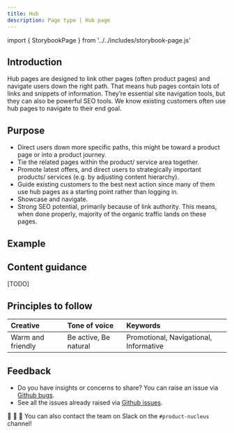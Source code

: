 ```yaml
---
title: Hub
description: Page type | Hub page
---
```


import { StorybookPage } from '../../includes/storybook-page.js'

## Introduction

Hub pages are designed to link other pages (often product pages) and navigate users down the right path. That means hub pages contain lots of links and snippets of information. They’re essential site navigation tools, but they can also be powerful SEO tools. We know existing customers often use hub pages to navigate to their end goal.

## Purpose

* Direct users down more specific paths, this might be toward a product page or into a product journey.
* Tie the related pages within the product/ service area together.
* Promote latest offers, and direct users to strategically important products/ services (e.g. by adjusting content hierarchy).
* Guide existing customers to the best next action since many of them use hub pages as a starting point rather than logging in.
* Showcase and navigate.
* Strong SEO potential, primarily because of link authority. This means, when done properly, majority of the organic traffic lands on these pages.

## Example

<StorybookPage story="examples-page-types--hub"></StorybookPage>

## Content guidance

[TODO]

## Principles to follow

| Creative | Tone of voice | Keywords |
| :--- | :--- | :--- |
| Warm and friendly  | Be active, Be natural | Promotional, Navigational, Informative |

## Feedback

* Do you have insights or concerns to share? You can raise an issue via [Github bugs](https://github.com/ConnectedHomes/nucleus/issues/new?assignees=&labels=Bug&template=a--bug-report.md&title=[bug]%20[page-type-hub]).
* See all the issues already raised via [Github issues](https://github.com/connectedHomes/nucleus/issues?utf8=%E2%9C%93&q=is%3Aopen+is%3Aissue+label%3ABug+[page-type-hub]).

💩 🎉 🦄 You can also contact the team on Slack on the `#product-nucleus` channel!
